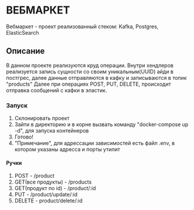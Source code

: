 # ВЕБМАРКЕТ
Вебмаркет - проект реализованный стеком: Kafka, Postgres, ElasticSearch

## Описание
В данном проекте реализуются круд операции.
Внутри хендлеров реализуется запись сущности со своим уникальным(UUID) айди в постгрес, далее данные отправляются в кафку и записываются в топик "products"
Далее при операциях POST, PUT, DELETE, происходит отправка сообщений с кафки в эластик.
### Запуск
1. Склонировать проект
2. Зайти в директорию и в корне вызвать команду "docker-compose up -d", для запуска контейнеров
3. Готово!
4. "Примечание", для адрессации зависимостей есть файл .env, в котором указаны адресса и порты утилит

#### Ручки
1. POST               - /product
2. GET(все продукты)  - /products
3. GET(продукт по id) - /product/:id
4. PUT                - /product/update/:id
5. DELETE             - product/delete/:id
